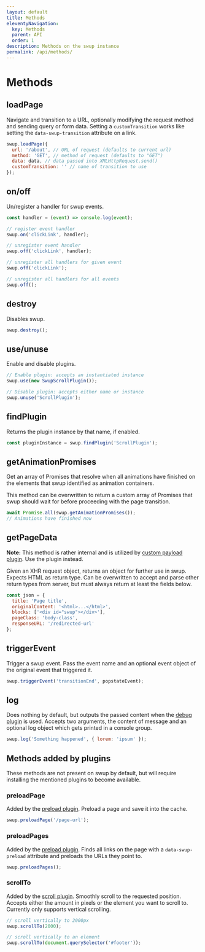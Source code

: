 ```yaml
---
layout: default
title: Methods
eleventyNavigation:
  key: Methods
  parent: API
  order: 1
description: Methods on the swup instance
permalink: /api/methods/
---
```


# Methods

## loadPage

Navigate and transition to a URL, optionally modifying the request method and sending query or form data. Setting a `customTransition` works like setting the `data-swup-transition` attribute on a link.

```javascript
swup.loadPage({
  url: '/about', // URL of request (defaults to current url)
  method: 'GET', // method of request (defaults to "GET")
  data: data, // data passed into XMLHttpRequest.send()
  customTransition: '' // name of transition to use
});
```

## on/off

Un/register a handler for swup events.

```javascript
const handler = (event) => console.log(event);

// register event handler
swup.on('clickLink', handler);

// unregister event handler
swup.off('clickLink', handler);

// unregister all handlers for given event
swup.off('clickLink');

// unregister all handlers for all events
swup.off();
```

## destroy

Disables swup.

```javascript
swup.destroy();
```

## use/unuse

Enable and disable plugins.

```javascript
// Enable plugin: accepts an instantiated instance
swup.use(new SwupScrollPlugin());

// Disable plugin: accepts either name or instance
swup.unuse('ScrollPlugin');
```

## findPlugin

Returns the plugin instance by that name, if enabled.

```javascript
const pluginInstance = swup.findPlugin('ScrollPlugin');
```

## getAnimationPromises

Get an array of Promises that resolve when all animations have finished on the elements that swup identified as animation containers.

This method can be overwritten to return a custom array of Promises that swup should wait for before proceeding with the page transition.

```javascript
await Promise.all(swup.getAnimationPromises());
// Animations have finished now
```

## getPageData

**Note:** This method is rather internal and is utilized by [custom payload plugin](/plugins/custom-payload-plugin). Use the plugin instead.

Given an XHR request object, returns an object for further use in swup. Expects HTML as return type. Can be overwritten to accept and parse other return types from server, but must always return at least the fields below.

```javascript
const json = {
  title: 'Page title',
  originalContent: '<html>...</html>',
  blocks: ['<div id="swup"></div>'],
  pageClass: 'body-class',
  responseURL: '/redirected-url'
};
```

## triggerEvent

Trigger a swup event. Pass the event name and an optional event object of the original event that triggered it.

```javascript
swup.triggerEvent('transitionEnd', popstateEvent);
```

## log

Does nothing by default, but outputs the passed content when the [debug plugin](/plugins/debug-plugin) is used.
Accepts two arguments, the content of message and an optional log object which gets printed in a console group.

```javascript
swup.log('Something happened', { lorem: 'ipsum' });
```

## Methods added by plugins

These methods are not present on swup by default, but will require installing the mentioned plugins to become available.

### preloadPage

Added by the [preload plugin](/plugins/preload-plugin).
Preload a page and save it into the cache.

```javascript
swup.preloadPage('/page-url');
```

### preloadPages

Added by the [preload plugin](/plugins/preload-plugin).
Finds all links on the page with a `data-swup-preload` attribute and preloads the URLs they point to.

```javascript
swup.preloadPages();
```

### scrollTo

Added by the [scroll plugin](/plugins/scroll-plugin).
Smoothly scroll to the requested position. Accepts either the amount in pixels or the element you want to scroll to.
Currently only supports vertical scrolling.

```javascript
// scroll vertically to 2000px
swup.scrollTo(2000);

// scroll vertically to an element
swup.scrollTo(document.querySelector('#footer'));
```
